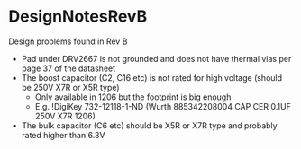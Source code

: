 # DesignNotesRevB
Design problems found in Rev B

 * Pad under DRV2667 is not grounded and does not have thermal vias per page 37 of the datasheet
 * The boost capacitor (C2, C16 etc) is not rated for high voltage (should be 250V X7R or X5R type)
   * Only available in 1206 but the footprint is big enough
   * E.g. !DigiKey 732-12118-1-ND (Wurth 885342208004 CAP CER 0.1UF 250V X7R 1206)
 * The bulk capacitor (C6 etc) should be X5R or X7R type and probably rated higher than 6.3V
